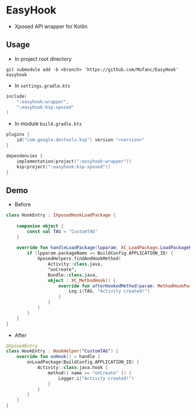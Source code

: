 # EasyHook

* Xposed API wrapper for Kotlin

## Usage

* In project root directory

```shell
git submodule add -b <branch> 'https://github.com/Mufanc/EasyHook' easyhook 
```

* In `settings.gradle.kts`

```kotlin
include(
    ":easyhook:wrapper",
    ":easyhook:ksp-xposed"
)
```

* In module `build.gradle.kts`

```kotlin
plugins {
    id("com.google.devtools.ksp") version "<version>"
}

dependencies {
    implementation(project(":easyhook:wrapper"))
    ksp(project(":easyhook:ksp-xposed"))
}
```

## Demo

* Before

```kotlin
class HookEntry : IXposedHookLoadPackage {
    
    companion object {
        const val TAG = "CustomTAG"
    }
    
    override fun handleLoadPackage(lpparam: XC_LoadPackage.LoadPackageParam) {
        if (lpparam.packageName == BuildConfig.APPLICATION_ID) {
            XposedHelpers.findAndHookMethod(
                Activity::class.java,
                "onCreate",
                Bundle::class.java,
                object : XC_MethodHook() {
                    override fun afterHookedMethod(param: MethodHookParam?) {
                        Log.i(TAG, "Activity created!")
                    }
                }
            )
        }
    }
}
```

* After

```kotlin
@XposedEntry
class HookEntry : HookHelper("CustomTAG") {
    override fun onHook() = handle {
        onLoadPackage(BuildConfig.APPLICATION_ID) {
            Activity::class.java.hook {
                method({ name == "onCreate" }) {
                    Logger.i("Activity created!")
                }
            }
        }
    }
}
```
